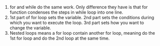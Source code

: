 1. for and while do the same work.
    Only difference they have is that for function condenses the steps in while loop into one line.
2. 1st part of for loop sets the variable. 
    2nd part sets the conditions during which you want to execute the loop. 
    3rd part sets how you want to change the variable.
3. Nested loops means a for loop contain another for loop, meaning do the 1st for loop and do the 2nd loop at the same time.
